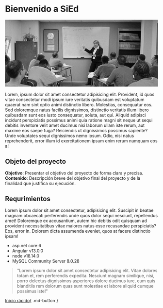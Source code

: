 # Bienvenido a SiEd

![](img/../../img/img_01.jpg)

Lorem, ipsum dolor sit amet consectetur adipisicing elit. Provident, id quos vitae consectetur modi ipsum iure veritatis quibusdam est voluptatum quaerat nam sint optio animi distinctio libero. Molestias, consequatur eos. Sed doloremque natus facilis dignissimos, distinctio veritatis illum libero quibusdam sunt eos iusto consequatur, soluta, aut qui. Aliquid adipisci incidunt perspiciatis possimus animi quia ratione magni sit neque ut sequi debitis inventore velit amet ducimus nisi laborum ullam iste rerum, aut maxime eos saepe fuga? Reiciendis ut dignissimos possimus sapiente? Unde voluptates sequi dignissimos nemo ipsum. Odio, nisi natus reprehenderit, error illum id exercitationem ipsum enim rerum numquam eos a!

## Objeto  del  proyecto 

**Objetivo**:  Presentar  el  objetivo del  proyecto de  forma clara  y  precisa. <br>
**Contenido**:  Descripción breve del  objetivo  final  del  proyecto y  de la finalidad que justifica su ejecución. 

## Requrimientos

Lorem ipsum dolor sit amet consectetur, adipisicing elit. Suscipit in beatae magnam obcaecati perferendis unde quos dolor sequi nesciunt, repellendus amet! Doloremque ex accusantium, autem hic debitis odit quisquam ad provident necessitatibus vitae maiores natus esse recusandae perspiciatis? Eos, error in. Dolorem dicta assumenda eveniet, quos at facere distinctio ipsam!

* asp.net core 6
* Angular v13.0.0
* node v18.14.0
* MySQL Community Server 8.0.28

> "Lorem ipsum dolor sit amet consectetur adipisicing elit. Vitae dolores totam et, rem perferendis expedita. Nesciunt magnam similique, nisi, porro delectus dignissimos asperiores dolore ducimus iure, eum quis blanditiis rem dolorum quas sunt molestiae et labore aliquid cumque possimus iste!"

[Inicio rápido](docs/../empezar/instalacion.md){ .md-button }


